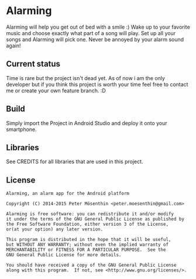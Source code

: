 Alarming
=========

Alarming will help you get out of bed with a smile :) Wake up to your favorite music and choose exactly what part of a song will play.
Set up all your songs and Alarming will pick one. Never be annoyed by your alarm sound again!

Current status
----
Time is rare but the project isn't dead yet. As of now i am the only developer but if you think this project is worth your time feel free to contact me or create your own feature branch. :D

Build
-----------
Simply import the Project in Android Studio and deploy it onto your smartphone.

Libraries
-----------
See CREDITS for all libraries that are used in this project.

License
-----------
```
Alarming, an alarm app for the Android platform

Copyright (C) 2014-2015 Peter Mösenthin <peter.moesenthin@gmail.com>

Alarming is free software: you can redistribute it and/or modify
it under the terms of the GNU General Public License as published by
the Free Software Foundation, either version 3 of the License,
or(at your option) any later version.

This program is distributed in the hope that it will be useful,
but WITHOUT ANY WARRANTY; without even the implied warranty of
MERCHANTABILITY or FITNESS FOR A PARTICULAR PURPOSE.  See the
GNU General Public License for more details.

You should have received a copy of the GNU General Public License
along with this program.  If not, see <http://www.gnu.org/licenses/>.
```
